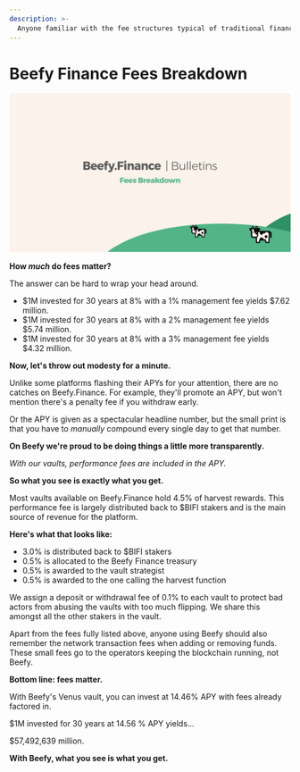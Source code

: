 ```yaml
---
description: >-
  Anyone familiar with the fee structures typical of traditional finance will tell you fees matter. 
---
```


# Beefy Finance Fees Breakdown

![](../.gitbook/assets/bulletin-beefy-finance-fees-breakdown.png)

**How _much_ do fees matter?** 

The answer can be hard to wrap your head around.

* $1M invested for 30 years at 8% with a 1% management fee yields $7.62 million.
* $1M invested for 30 years at 8% with a 2% management fee yields $5.74 million.
* $1M invested for 30 years at 8% with a 3% management fee yields $4.32 million.

**Now, let's throw out modesty for a minute.**

Unlike some platforms flashing their APYs for your attention, there are no catches on Beefy.Finance. For example, they'll promote an APY, but won't mention there's a penalty fee if you withdraw early.

Or the APY is given as a spectacular headline number, but the small print is that you have to *manually* compound every single day to get that number. 

**On Beefy we're proud to be doing things a little more transparently.** 

*With our vaults, performance fees are included in the APY.*

**So what you see is exactly what you get.**

Most vaults available on Beefy.Finance hold 4.5% of harvest rewards. This performance fee is largely distributed back to $BIFI stakers and is the main source of revenue for the platform.

**Here's what that looks like:**

* 3.0% is distributed back to $BIFI stakers
* 0.5% is allocated to the Beefy Finance treasury
* 0.5% is awarded to the vault strategist
* 0.5% is awarded to the one calling the harvest function

We assign a deposit or withdrawal fee of 0.1% to each vault to protect bad actors from abusing the vaults with too much flipping. We share this amongst all the other stakers in the vault.

Apart from the fees fully listed above, anyone using Beefy should also remember the network transaction fees when adding or removing funds. These small fees go to the operators keeping the blockchain running, not Beefy.

**Bottom line: fees matter.** 

With Beefy's Venus vault, you can invest at 14.46% APY with fees already factored in. 

$1M invested for 30 years at 14.56 % APY yields… 

$57,492,639 million. 

**With Beefy, what you see is what you get.**
